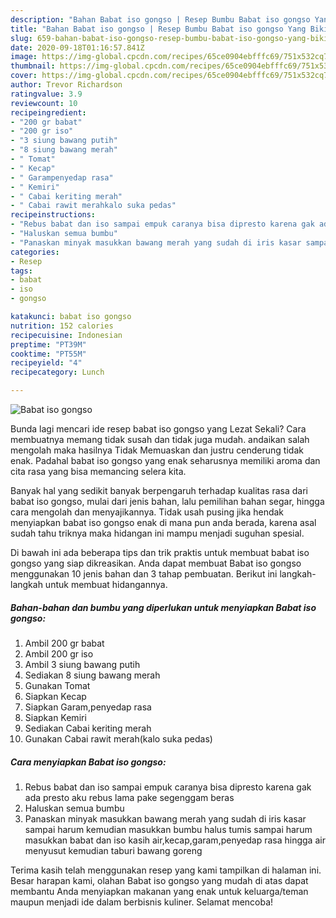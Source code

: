```yaml
---
description: "Bahan Babat iso gongso | Resep Bumbu Babat iso gongso Yang Bikin Ngiler"
title: "Bahan Babat iso gongso | Resep Bumbu Babat iso gongso Yang Bikin Ngiler"
slug: 659-bahan-babat-iso-gongso-resep-bumbu-babat-iso-gongso-yang-bikin-ngiler
date: 2020-09-18T01:16:57.841Z
image: https://img-global.cpcdn.com/recipes/65ce0904ebfffc69/751x532cq70/babat-iso-gongso-foto-resep-utama.jpg
thumbnail: https://img-global.cpcdn.com/recipes/65ce0904ebfffc69/751x532cq70/babat-iso-gongso-foto-resep-utama.jpg
cover: https://img-global.cpcdn.com/recipes/65ce0904ebfffc69/751x532cq70/babat-iso-gongso-foto-resep-utama.jpg
author: Trevor Richardson
ratingvalue: 3.9
reviewcount: 10
recipeingredient:
- "200 gr babat"
- "200 gr iso"
- "3 siung bawang putih"
- "8 siung bawang merah"
- " Tomat"
- " Kecap"
- " Garampenyedap rasa"
- " Kemiri"
- " Cabai keriting merah"
- " Cabai rawit merahkalo suka pedas"
recipeinstructions:
- "Rebus babat dan iso sampai empuk caranya bisa dipresto karena gak ada presto aku rebus lama pake segenggam beras"
- "Haluskan semua bumbu"
- "Panaskan minyak masukkan bawang merah yang sudah di iris kasar sampai harum kemudian masukkan bumbu halus tumis sampai harum masukkan babat dan iso kasih air,kecap,garam,penyedap rasa hingga air menyusut kemudian taburi bawang goreng"
categories:
- Resep
tags:
- babat
- iso
- gongso

katakunci: babat iso gongso 
nutrition: 152 calories
recipecuisine: Indonesian
preptime: "PT39M"
cooktime: "PT55M"
recipeyield: "4"
recipecategory: Lunch

---
```



![Babat iso gongso](https://img-global.cpcdn.com/recipes/65ce0904ebfffc69/751x532cq70/babat-iso-gongso-foto-resep-utama.jpg)

Bunda lagi mencari ide resep babat iso gongso yang Lezat Sekali? Cara membuatnya memang tidak susah dan tidak juga mudah. andaikan salah mengolah maka hasilnya Tidak Memuaskan dan justru cenderung tidak enak. Padahal babat iso gongso yang enak seharusnya memiliki aroma dan cita rasa yang bisa memancing selera kita.

Banyak hal yang sedikit banyak berpengaruh terhadap kualitas rasa dari babat iso gongso, mulai dari jenis bahan, lalu pemilihan bahan segar, hingga cara mengolah dan menyajikannya. Tidak usah pusing jika hendak menyiapkan babat iso gongso enak di mana pun anda berada, karena asal sudah tahu triknya maka hidangan ini mampu menjadi suguhan spesial.




Di bawah ini ada beberapa tips dan trik praktis untuk membuat babat iso gongso yang siap dikreasikan. Anda dapat membuat Babat iso gongso menggunakan 10 jenis bahan dan 3 tahap pembuatan. Berikut ini langkah-langkah untuk membuat hidangannya.

<!--inarticleads1-->

##### Bahan-bahan dan bumbu yang diperlukan untuk menyiapkan Babat iso gongso:

1. Ambil 200 gr babat
1. Ambil 200 gr iso
1. Ambil 3 siung bawang putih
1. Sediakan 8 siung bawang merah
1. Gunakan  Tomat
1. Siapkan  Kecap
1. Siapkan  Garam,penyedap rasa
1. Siapkan  Kemiri
1. Sediakan  Cabai keriting merah
1. Gunakan  Cabai rawit merah(kalo suka pedas)




<!--inarticleads2-->

##### Cara menyiapkan Babat iso gongso:

1. Rebus babat dan iso sampai empuk caranya bisa dipresto karena gak ada presto aku rebus lama pake segenggam beras
1. Haluskan semua bumbu
1. Panaskan minyak masukkan bawang merah yang sudah di iris kasar sampai harum kemudian masukkan bumbu halus tumis sampai harum masukkan babat dan iso kasih air,kecap,garam,penyedap rasa hingga air menyusut kemudian taburi bawang goreng




Terima kasih telah menggunakan resep yang kami tampilkan di halaman ini. Besar harapan kami, olahan Babat iso gongso yang mudah di atas dapat membantu Anda menyiapkan makanan yang enak untuk keluarga/teman maupun menjadi ide dalam berbisnis kuliner. Selamat mencoba!
